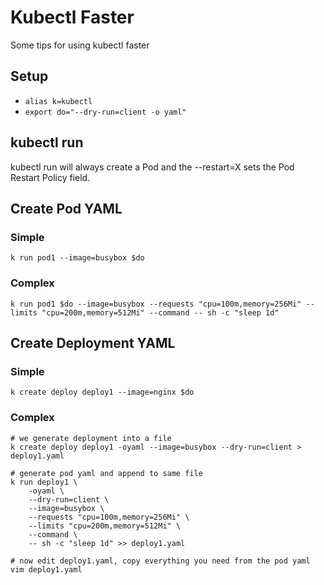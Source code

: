# Kubectl Faster

Some tips for using kubectl faster

## Setup

- ```alias k=kubectl```
- ```export do="--dry-run=client -o yaml"```

## kubectl run

kubectl run will always create a Pod and the --restart=X sets the Pod Restart Policy field.

## Create Pod YAML

### Simple

```k run pod1 --image=busybox $do```

### Complex

```k run pod1 $do --image=busybox --requests "cpu=100m,memory=256Mi" --limits "cpu=200m,memory=512Mi" --command -- sh -c "sleep 1d"```

## Create Deployment YAML

### Simple

```k create deploy deploy1 --image=nginx $do ```

### Complex

```
# we generate deployment into a file
k create deploy deploy1 -oyaml --image=busybox --dry-run=client > deploy1.yaml

# generate pod yaml and append to same file
k run deploy1 \
    -oyaml \
    --dry-run=client \
    --image=busybox \
    --requests "cpu=100m,memory=256Mi" \
    --limits "cpu=200m,memory=512Mi" \
    --command \
    -- sh -c "sleep 1d" >> deploy1.yaml

# now edit deploy1.yaml, copy everything you need from the pod yaml
vim deploy1.yaml
```
